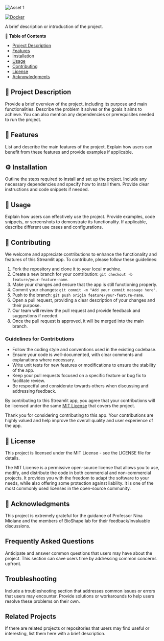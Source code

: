 ![Asset 1](https://github.com/bioshape-lab/cells/assets/22850980/e2accd9f-87ca-4657-baf3-2f45def08dc3)

[![Docker](https://github.com/amilworks/cells/actions/workflows/docker-publish.yml/badge.svg)](https://github.com/amilworks/cells/actions/workflows/docker-publish.yml)

A brief description or introduction of the project.


:link: __Table of Contents__
- [Project Description](#-project-description)
- [Features](#-features)
- [Installation](#-installation)
- [Usage](#-usage)
- [Contributing](#-contributing)
- [License](#-license)
- [Acknowledgments](#-acknowledgments)

## 📝 Project Description 

Provide a brief overview of the project, including its purpose and main functionalities. Describe the problem it solves or the goals it aims to achieve. You can also mention any dependencies or prerequisites needed to run the project.

## 🎯 Features 

List and describe the main features of the project. Explain how users can benefit from these features and provide examples if applicable.

## ⚙️ Installation 

Outline the steps required to install and set up the project. Include any necessary dependencies and specify how to install them. Provide clear instructions and code snippets if needed.

## 🚀 Usage 

Explain how users can effectively use the project. Provide examples, code snippets, or screenshots to demonstrate its functionality. If applicable, describe different use cases and configurations.

## 🤝 Contributing

We welcome and appreciate contributions to enhance the functionality and features of this Streamlit app. To contribute, please follow these guidelines:

1. Fork the repository and clone it to your local machine.
2. Create a new branch for your contribution: `git checkout -b feature/your-feature-name`.
3. Make your changes and ensure that the app is still functioning properly.
4. Commit your changes: `git commit -m "Add your commit message here"`.
5. Push to the branch: `git push origin feature/your-feature-name`.
6. Open a pull request, providing a clear description of your changes and their purpose.
7. Our team will review the pull request and provide feedback and suggestions if needed.
8. Once the pull request is approved, it will be merged into the main branch.

### Guidelines for Contributions

- Follow the coding style and conventions used in the existing codebase.
- Ensure your code is well-documented, with clear comments and explanations where necessary.
- Write unit tests for new features or modifications to ensure the stability of the app.
- Keep your pull requests focused on a specific feature or bug fix to facilitate review.
- Be respectful and considerate towards others when discussing and addressing feedback.

By contributing to this Streamlit app, you agree that your contributions will be licensed under the same [MIT License](LICENSE) that covers the project.

Thank you for considering contributing to this app. Your contributions are highly valued and help improve the overall quality and user experience of the app.

## 📄 License 

This project is licensed under the MIT License - see the LICENSE file for details.

The MIT License is a permissive open-source license that allows you to use, modify, and distribute the code in both commercial and non-commercial projects. It provides you with the freedom to adapt the software to your needs, while also offering some protection against liability. It is one of the most commonly used licenses in the open-source community.

## 🙏 Acknowledgments 

This project is extremely grateful for the guidance of Professor Nina Miolane and the members of BioShape lab for their feedback/invaluable discussions.

## Frequently Asked Questions 

Anticipate and answer common questions that users may have about the project. This section can save users time by addressing common concerns upfront.

## Troubleshooting 

Include a troubleshooting section that addresses common issues or errors that users may encounter. Provide solutions or workarounds to help users resolve these problems on their own.

## Related Projects 

If there are related projects or repositories that users may find useful or interesting, list them here with a brief description.


